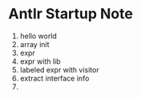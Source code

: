 # Antlr Startup Note

1. hello world
2. array init
3. expr
4. expr with lib
5. labeled expr with visitor
6. extract interface info
7. 
